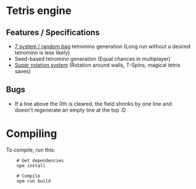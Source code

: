 # Tetris engine
## Features / Specifications
* [7 system / random bag](https://tetris.wiki/Random_Generator) tetromino generation
    (Long run without a desired tetromino is less likely)
* Seed-based tetromino generation
    (Equal chances in multiplayer)
* [Super rotation system](https://tetris.wiki/SRS)
    (Rotation around walls, T-Spins, magical tetris saves)

## Bugs
* If a line above the 0th is cleared, the field shrinks by one line
    and doesn't regenerate an empty line at the top :D

# Compiling
To compile, run this:
```
    # Get dependencies
    npm install

    # Compile
    npm run build
```
